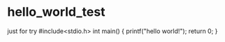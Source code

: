 # hello_world_test
just for try
#include<stdio.h>
int main()
{
  printf("hello world!");
  return 0;
}
